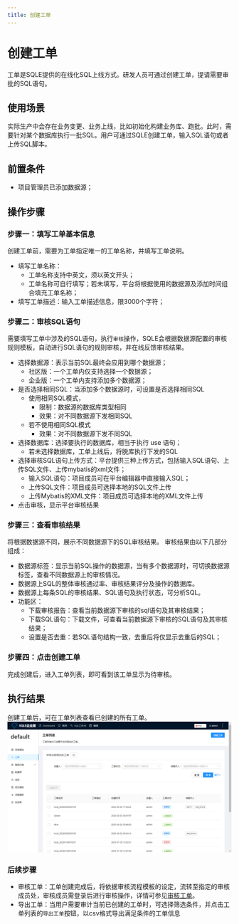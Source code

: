 ```yaml
---
title: 创建工单
---
```


# 创建工单
工单是SQLE提供的在线化SQL上线方式。研发人员可通过创建工单，提请需要审批的SQL语句。

## 使用场景
实际生产中会存在业务变更、业务上线，比如初始化构建业务库、跑批。此时，需要针对某个数据库执行一批SQL。用户可通过SQLE创建工单，输入SQL语句或者上传SQL脚本。

## 前置条件
* 项目管理员已添加数据源；

## 操作步骤
### 步骤一：填写工单基本信息
创建工单前，需要为工单指定唯一的工单名称，并填写工单说明。

* 填写工单名称：
    * 工单名称支持中英文，须以英文开头；
    * 工单名称可自行填写；若未填写，平台将根据使用的数据源及添加时间组合填充工单名称；
* 填写工单描述：输入工单描述信息，限3000个字符；

### 步骤二：审核SQL语句
需要填写工单中涉及的SQL语句，执行`审核`操作，SQLE会根据数据源配置的审核规则模板，自动进行SQL语句的规则审核，并在线反馈审核结果。
* 选择数据源：表示当前SQL最终会应用到哪个数据源；
    * 社区版：一个工单内仅支持选择一个数据源；
    * 企业版：一个工单内支持添加多个数据源；
* 是否选择相同SQL：当添加多个数据源时，可设置是否选择相同SQL
    * 使用相同SQL模式，
        * 限制：数据源的数据库类型相同
        * 效果：对不同数据源下发相同SQL
    * 若不使用相同SQL模式
        * 效果：对不同数据源下发不同SQL
* 选择数据库：选择要执行的数据库，相当于执行 use 语句；
    * 若未选择数据库，工单上线后，将脱库执行下发的SQL
* 选择审核SQL语句上传方式：平台提供三种上传方式，包括输入SQL语句、上传SQL文件、上传mybatis的xml文件；
    * 输入SQL语句：项目成员可在平台编辑器中直接输入SQL；
    * 上传SQL文件：项目成员可选择本地的SQL文件上传
    * 上传Mybatis的XML文件：项目成员可选择本地的XML文件上传
* 点击审核，显示平台审核结果


### 步骤三：查看审核结果

将根据数据源不同，展示不同数据源下的SQL审核结果。
审核结果由以下几部分组成：

* 数据源标签：显示当前SQL操作的数据源，当有多个数据源时，可切换数据源标签，查看不同数据源上的审核情况。
* 数据源上SQL的整体审核通过率、审核结果评分及操作的数据库。
* 数据源上每条SQL的审核结果、SQL语句及执行状态，可分析SQL。
* 功能区：
    * 下载审核报告：查看当前数据源下审核的sql语句及其审核结果；
    * 下载SQL语句：下载文件，可查看当前数据源下审核的SQL语句及其审核结果；
    * 设置是否去重：若SQL语句结构一致，去重后将仅显示去重后的SQL；


### 步骤四：点击创建工单
完成创建后，进入工单列表，即可看到该工单显示为待审核。

## 执行结果
创建工单后，可在工单列表查看已创建的所有工单。
![list](img/list.png)

### 后续步骤
* 审核工单：工单创建完成后，将依据审核流程模板的设定，流转至指定的审核成员处，审核成员需登录后进行审核操作，详情可参见[审核工单](audit-workflow.md)。
* 导出工单：当用户需要审计当前已创建的工单时，可选择筛选条件，并点击工单列表的`导出工单`按钮，以csv格式导出满足条件的工单信息


